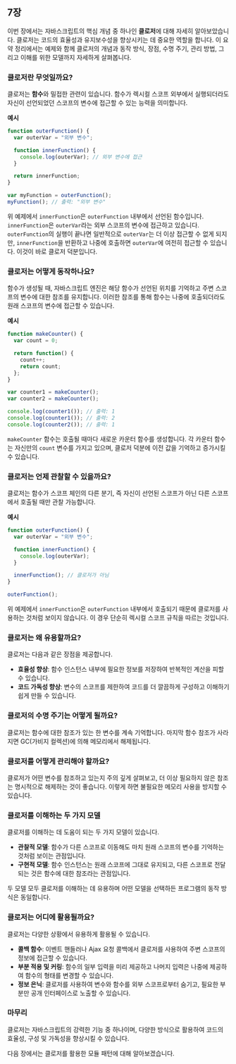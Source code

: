 ## 7장

이번 장에서는 자바스크립트의 핵심 개념 중 하나인 **클로저**에 대해 자세히 알아보았습니다. 클로저는 코드의 효율성과 유지보수성을 향상시키는 데 중요한 역할을 합니다. 이 요약 정리에서는 예제와 함께 클로저의 개념과 동작 방식, 장점, 수명 주기, 관리 방법, 그리고 이해를 위한 모델까지 자세하게 살펴봅니다.

### 클로저란 무엇일까요?

클로저는 **함수**와 밀접한 관련이 있습니다. 함수가 렉시컬 스코프 외부에서 실행되더라도 자신이 선언되었던 스코프의 변수에 접근할 수 있는 능력을 의미합니다. 

**예시**

```javascript
function outerFunction() {
  var outerVar = "외부 변수";

  function innerFunction() {
    console.log(outerVar); // 외부 변수에 접근
  }

  return innerFunction;
}

var myFunction = outerFunction();
myFunction(); // 출력: "외부 변수"
```

위 예제에서 `innerFunction`은 `outerFunction` 내부에서 선언된 함수입니다. `innerFunction`은 `outerVar`라는 외부 스코프의 변수에 접근하고 있습니다. `outerFunction`의 실행이 끝나면 일반적으로 `outerVar`는 더 이상 접근할 수 없게 되지만, `innerFunction`을 반환하고 나중에 호출하면 `outerVar`에 여전히 접근할 수 있습니다. 이것이 바로 클로저 덕분입니다.

### 클로저는 어떻게 동작하나요?

함수가 생성될 때, 자바스크립트 엔진은 해당 함수가 선언된 위치를 기억하고 주변 스코프의 변수에 대한 참조를 유지합니다. 이러한 참조를 통해 함수는 나중에 호출되더라도 원래 스코프의 변수에 접근할 수 있습니다.

**예시**

```javascript
function makeCounter() {
  var count = 0;

  return function() {
    count++;
    return count;
  };
}

var counter1 = makeCounter();
var counter2 = makeCounter();

console.log(counter1()); // 출력: 1
console.log(counter1()); // 출력: 2
console.log(counter2()); // 출력: 1
```

`makeCounter` 함수는 호출될 때마다 새로운 카운터 함수를 생성합니다. 각 카운터 함수는 자신만의 `count` 변수를 가지고 있으며, 클로저 덕분에 이전 값을 기억하고 증가시킬 수 있습니다.

### 클로저는 언제 관찰할 수 있을까요?

클로저는 함수가 스코프 체인의 다른 분기, 즉 자신이 선언된 스코프가 아닌 다른 스코프에서 호출될 때만 관찰 가능합니다. 

**예시**

```javascript
function outerFunction() {
  var outerVar = "외부 변수";

  function innerFunction() {
    console.log(outerVar);
  }

  innerFunction(); // 클로저가 아님
}

outerFunction();
```

위 예제에서 `innerFunction`은 `outerFunction` 내부에서 호출되기 때문에 클로저를 사용하는 것처럼 보이지 않습니다. 이 경우 단순히 렉시컬 스코프 규칙을 따르는 것입니다.

### 클로저는 왜 유용할까요?

클로저는 다음과 같은 장점을 제공합니다.

* **효율성 향상**: 함수 인스턴스 내부에 필요한 정보를 저장하여 반복적인 계산을 피할 수 있습니다.
* **코드 가독성 향상**: 변수의 스코프를 제한하여 코드를 더 깔끔하게 구성하고 이해하기 쉽게 만들 수 있습니다.

### 클로저의 수명 주기는 어떻게 될까요?

클로저는 함수에 대한 참조가 있는 한 변수를 계속 기억합니다. 마지막 함수 참조가 사라지면 GC(가비지 컬렉션)에 의해 메모리에서 해제됩니다.

### 클로저를 어떻게 관리해야 할까요?

클로저가 어떤 변수를 참조하고 있는지 주의 깊게 살펴보고, 더 이상 필요하지 않은 참조는 명시적으로 해제하는 것이 좋습니다. 이렇게 하면 불필요한 메모리 사용을 방지할 수 있습니다.

### 클로저를 이해하는 두 가지 모델

클로저를 이해하는 데 도움이 되는 두 가지 모델이 있습니다.

* **관찰적 모델**: 함수가 다른 스코프로 이동해도 마치 원래 스코프의 변수를 기억하는 것처럼 보이는 관점입니다.
* **구현적 모델**: 함수 인스턴스는 원래 스코프에 그대로 유지되고, 다른 스코프로 전달되는 것은 함수에 대한 참조라는 관점입니다.

두 모델 모두 클로저를 이해하는 데 유용하며 어떤 모델을 선택하든 프로그램의 동작 방식은 동일합니다.

### 클로저는 어디에 활용될까요?

클로저는 다양한 상황에서 유용하게 활용될 수 있습니다.

* **콜백 함수**: 이벤트 핸들러나 Ajax 요청 콜백에서 클로저를 사용하여 주변 스코프의 정보에 접근할 수 있습니다.
* **부분 적용 및 커링**: 함수의 일부 입력을 미리 제공하고 나머지 입력은 나중에 제공하여 함수의 형태를 변경할 수 있습니다.
* **정보 은닉**: 클로저를 사용하여 변수와 함수를 외부 스코프로부터 숨기고, 필요한 부분만 공개 인터페이스로 노출할 수 있습니다.

### 마무리

클로저는 자바스크립트의 강력한 기능 중 하나이며, 다양한 방식으로 활용하여 코드의 효율성, 구성 및 가독성을 향상시킬 수 있습니다. 

다음 장에서는 클로저를 활용한 모듈 패턴에 대해 알아보겠습니다.
